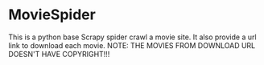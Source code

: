 # MovieSpider
This is a python base Scrapy spider crawl a movie site. It also provide a url link to download each movie.  NOTE: THE MOVIES FROM DOWNLOAD URL DOESN'T HAVE COPYRIGHT!!!
